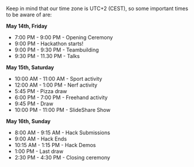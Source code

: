 Keep in mind that our time zone is UTC+2 (CEST), so some important times to be aware of are:

**May 14th, Friday**

- 7:00 PM - 9:00 PM - Opening Ceremony
- 9:00 PM - Hackathon starts!
- 9:00 PM - 9:30 PM - Teambuilding
- 9:30 PM - 11.30 PM - Talks 

**May 15th, Saturday**

- 10:00 AM - 11:00 AM - Sport activity
- 12:00 AM - 1:00 PM - Nerf activity
- 5:45 PM - Pizza draw
- 6:00 PM - 7:00 PM - Freehand activity
- 9:45 PM - Draw
- 10:00 PM - 11:00 PM - SlideShare Show

**May 16th, Sunday**

- 8:00 AM - 9:15 AM - Hack Submissions
- 9:00 AM - Hack Ends
- 10:15 AM - 1:15 PM - Hack Demos
- 1:00 PM - Last draw
- 2:30 PM - 4:30 PM  - Closing ceremony
